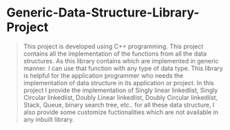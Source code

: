 # Generic-Data-Structure-Library-Project

> This project is developed using C++ programming.
> This project contains all the implementation of the functions from all the data structures.
> As this library contains which are implemented in generic manner. I can use that function with any type of data type.
> This library is helpful for the application programmer who needs the implementation of data structure in its application or project.
> In this project I provide the implementation of Singly linear linkedlist, Singly Circular linkedlist, Doubly Linear linkedlist, Doubly Circular linkedlist, Stack, Queue, binary search tree, etc..
> for all these data structure, I also provide some customize fuctionalities which are not available in any inbuilt library.
